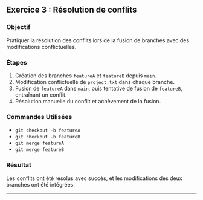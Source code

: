 ## Exercice 3 : Résolution de conflits

### Objectif
Pratiquer la résolution des conflits lors de la fusion de branches avec des modifications conflictuelles.

### Étapes
1. Création des branches `featureA` et `featureB` depuis `main`.
2. Modification conflictuelle de `project.txt` dans chaque branche.
3. Fusion de `featureA` dans `main`, puis tentative de fusion de `featureB`, entraînant un conflit.
4. Résolution manuelle du conflit et achèvement de la fusion.

### Commandes Utilisées
- `git checkout -b featureA`
- `git checkout -b featureB`
- `git merge featureA`
- `git merge featureB`

### Résultat
Les conflits ont été résolus avec succès, et les modifications des deux branches ont été intégrées.

---